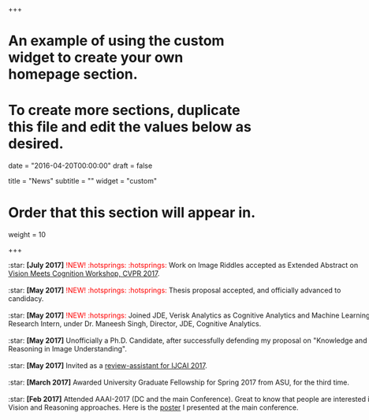 +++
# An example of using the custom widget to create your own homepage section.
# To create more sections, duplicate this file and edit the values below as desired.

date = "2016-04-20T00:00:00"
draft = false

title = "News"
subtitle = ""
widget = "custom"

# Order that this section will appear in.
weight = 10

+++
<script>
    (function($){
        $(window).on("load",function(){
            $("body").mCustomScrollbar({
				theme:"inset-dark",
				mouseWheel:{enable:true}
            });
        });
    })(jQuery);
</script>

<div class="mCustomScrollbar" data-mcs-theme="inset-dark" style="height:640px;width:750px;font:25px/30px;font-face: Inherit; overflow:auto;">
  :star: <span style="font-weight: bold;">[July 2017]</span>  <span style="color:red;"> !NEW! :hotsprings: :hotsprings:</span> Work on Image Riddles accepted as Extended Abstract on <a href="http://www.visionmeetscognition.org/schedule.html">Vision Meets Cognition Workshop, CVPR 2017</a>.
<br/><br/>
:star: <span style="font-weight: bold;">[May 2017]</span>  <font color="red"> !NEW! :hotsprings: :hotsprings:</font> Thesis proposal accepted, and officially advanced to candidacy.
<br/><br/>
:star: <span style="font-weight: bold;">[May 2017]</span>  <font color="red"> !NEW! :hotsprings: </font> Joined JDE, Verisk Analytics as Cognitive Analytics and Machine Learning Research Intern, under Dr. Maneesh Singh, Director, JDE, Cognitive Analytics.
<br/><br/>
:star: <span style="font-weight: bold;">[May 2017]</span> Unofficially a Ph.D. Candidate, after successfully defending my proposal on "Knowledge and Reasoning in Image Understanding".
<br/><br/>
:star: <span style="font-weight: bold;">[May 2017]</span> Invited as a <a href="https://ijcai-17.org/program-committee.html">review-assistant for IJCAI 2017</a>.
<br/><br/>
:star: <span style="font-weight: bold;">[March 2017]</span>   Awarded University Graduate Fellowship for Spring 2017 from ASU, for the third time.
<br/><br/>
:star: <span style="font-weight: bold;">[Feb 2017]</span>  Attended AAAI-2017 (DC and the main Conference). Great to know that people are interested in Vision and Reasoning approaches. Here is the <a href="https://sites.google.com/site/somakaditya86/IJCAI_poster_vertical.pdf">poster</a> I presented at the main conference.
<br/>
</div>
